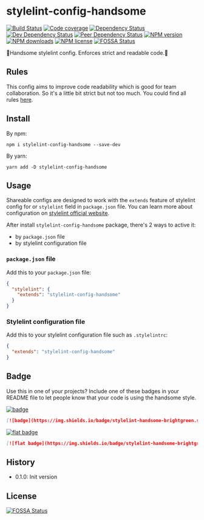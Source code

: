 # stylelint-config-handsome

[![Build Status][ci-img]][ci-url]
[![Code coverage][cov-img]][cov-url]
[![Dependency Status][dep-img]][dep-url]
[![Dev Dependency Status][dev-dep-img]][dev-dep-url]
[![Peer Dependency Status][peer-dep-img]][peer-dep-url]
[![NPM version][npm-ver-img]][npm-url]
[![NPM downloads][npm-dl-img]][npm-url]
[![NPM license][npm-lc-img]][npm-url]
[![FOSSA Status](https://app.fossa.io/api/projects/git%2Bgithub.com%2Fpoppinlp%2Fstylelint-config-handsome.svg?type=shield)](https://app.fossa.io/projects/git%2Bgithub.com%2Fpoppinlp%2Fstylelint-config-handsome?ref=badge_shield)

🤘Handsome stylelint config. Enforces strict and readable code.🤘

## Rules

This config aims to improve code readability which is good for team collaboration.
So it's a little bit strict but not too much.
You could find all rules [here](./.stylelintrc.yml).

## Install

By npm:

```shell
npm i stylelint-config-handsome --save-dev
```

By yarn:

```shell
yarn add -D stylelint-config-handsome
```

## Usage

Shareable configs are designed to work with the `extends` feature of stylelint config for or `stylelint` field in `package.json` file.
You can learn more about configuration on [stylelint official website](https://stylelint.io/user-guide/configuration/).

After install `stylelint-config-handsome` package, there's 2 ways to active it:

- by `package.json` file
- by stylelint configuration file

### `package.json` file

Add this to your `package.json` file:

```json
{
  "stylelint": {
    "extends": "stylelint-config-handsome"
  }
}
```

### Stylelint configuration file

Add this to your stylelint configuration file such as `.stylelintrc`:

```json
{
  "extends": "stylelint-config-handsome"
}
```

## Badge

Use this in one of your projects? Include one of these badges in your README file to let people know that your code is using the handsome style.

[![badge](https://img.shields.io/badge/stylelint-handsome-brightgreen.svg)](https://github.com/poppinlp/stylelint-config-handsome)

```markdown
[![badge](https://img.shields.io/badge/stylelint-handsome-brightgreen.svg)](https://github.com/poppinlp/stylelint-config-handsome)
```

[![flat badge](https://img.shields.io/badge/stylelint-handsome-brightgreen.svg?style=flat-square)](https://github.com/poppinlp/stylelint-config-handsome)

```markdown
[![flat badge](https://img.shields.io/badge/stylelint-handsome-brightgreen.svg?style=flat-square)](https://github.com/poppinlp/stylelint-config-handsome)
```

## History

- 0.1.0: Init version

[stylelint-shareable-config]:http://stylelint.org/docs/developer-guide/shareable-configs
[stylelint-config-file]:http://stylelint.org/docs/user-guide/configuring#configuration-file-formats

[ci-img]:https://img.shields.io/travis/poppinlp/stylelint-config-handsome.svg?style=flat-square
[ci-url]:https://travis-ci.org/poppinlp/stylelint-config-handsome

[cov-img]:https://img.shields.io/coveralls/poppinlp/stylelint-config-handsome.svg?style=flat-square
[cov-url]:https://coveralls.io/github/poppinlp/stylelint-config-handsome?branch=master

[dep-img]:https://img.shields.io/david/poppinlp/stylelint-config-handsome.svg?style=flat-square
[dep-url]:https://david-dm.org/poppinlp/stylelint-config-handsome

[dev-dep-img]:https://img.shields.io/david/dev/poppinlp/stylelint-config-handsome.svg?style=flat-square
[dev-dep-url]:https://david-dm.org/poppinlp/stylelint-config-handsome#info=devDependencies

[peer-dep-img]:https://img.shields.io/david/peer/webcomponents/generator-element.svg?style=flat-square
[peer-dep-url]:https://david-dm.org/poppinlp/stylelint-config-handsome#info=devDependencies

[npm-ver-img]:https://img.shields.io/npm/v/stylelint-config-handsome.svg?style=flat-square
[npm-dl-img]:https://img.shields.io/npm/dm/stylelint-config-handsome.svg?style=flat-square
[npm-lc-img]:https://img.shields.io/npm/l/stylelint-config-handsome.svg?style=flat-square
[npm-url]:https://www.npmjs.com/package/stylelint-config-handsome


## License
[![FOSSA Status](https://app.fossa.io/api/projects/git%2Bgithub.com%2Fpoppinlp%2Fstylelint-config-handsome.svg?type=large)](https://app.fossa.io/projects/git%2Bgithub.com%2Fpoppinlp%2Fstylelint-config-handsome?ref=badge_large)